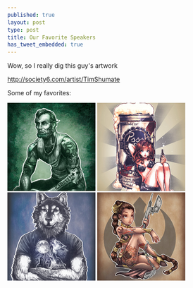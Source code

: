 ```yaml
---
published: true
layout: post
type: post
title: Our Favorite Speakers
has_tweet_embedded: true
---
```


Wow, so I really dig this guy's artwork

http://society6.com/artist/TimShumate

Some of my favorites:

![I got $5 on it](/img/posts/2013-09/TimShumate-5-dollar.jpg)
![Blue Ribbon Princess](/img/posts/2013-09/TimShumate-blue-ribbon.jpg)
![Four Wolf Moon](/img/posts/2013-09/TimShumate-four-wolf-moon.jpg)
![Ink Slave Leia](/img/posts/2013-09/TimShumate-leia.jpg)
